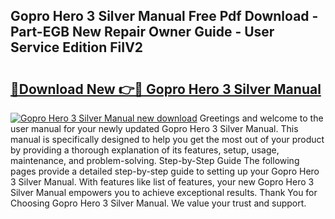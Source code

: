 ## Gopro Hero 3 Silver Manual Free Pdf Download - Part-EGB New Repair Owner Guide - User Service Edition FiIV2

# <h2><a href="http://cf27590.oget.top/?id=Gopro+Hero+3+Silver+Manual">🔗Download New 👉🔴 Gopro Hero 3 Silver Manual</a></h2>

[![Gopro Hero 3 Silver Manual new download](https://i.imgur.com/5g1atiW.png)](http://cf27590.oget.top/?id=Gopro+Hero+3+Silver+Manual)
Greetings and welcome to the user manual for your newly updated Gopro Hero 3 Silver Manual. This manual is specifically designed to help you get the most out of your product by providing a thorough explanation of its features, setup, usage, maintenance, and problem-solving. Step-by-Step Guide The following pages provide a detailed step-by-step guide to setting up your Gopro Hero 3 Silver Manual. With features like list of features, your new Gopro Hero 3 Silver Manual empowers you to achieve exceptional results. Thank You for Choosing Gopro Hero 3 Silver Manual. We value your trust and support.

